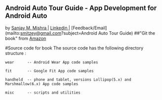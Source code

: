 ## Android Auto Tour Guide - App Development for Android Auto 
by [Sanjay M. Mishra ](https://plus.google.com/+SanjayMishra369) | [ Linkedin ](https://www.linkedin.com/in/sanjaymmishra) | [Feedback/Email](mailto:smitzey@gmail.com?subject=Android Auto Tour Guide)
##"Git the book" from  [Amazon](http://www.amazon.com/Android-Auto-Tour-Guide-Development/dp/1518672469)
 
#Source code for book
The source code has the following directory structure :

	wear      -- Android Wear App code samples

	fit       -- Google Fit App code samples

	handheld  -- phone and tablet, versions Lollipop(5.x) and Marshmallow(6.x) App code samples
	
	misc      -- scripts and utilities

